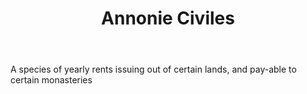 ---
title: Annonie Civiles
letter: A
permalink: "/definitions/annonie-civiles.html"
body: A species of yearly rents issuing out of certain lands, and pay-able to certain
  monasteries
published_at: '2018-07-07'
source: Black's Law Dictionary
layout: post
---